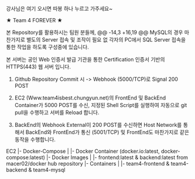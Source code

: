 강사님은 여기 오시면 따봉 하나 누르고 가주세요~

★ Team 4 FOREVER ★

본 Repository를 활용하시는 팀원 분들께,
@@ -14,3 +16,19 @@ MySQL의 경우 마찬가지로 별도의 Server 접속 및 조작이 필요 없
각자의 PC에서 SQL Server 접속을 통한 작업을 하도록 구성중에 있습니다.

본 서버는 공인 Web 인증서 발급 기관을 통한 Certification 인증서 기반의 HTTPS(443) 웹 서버 입니다.

1. Github Repository Commit 시 -> Webhook (5000/TCP)로 Signal 200 POST

2. EC2 (Www.team4isbest.chungyun.net)의 FrontEnd 및 BackEnd Container가 5000 POST를 수신, 
   지정된 Shell Script를 실행하여 자동으로 git pull을 수행하고 서버를 Reload 합니다.

3. BackEnd의 Webhook External이 200 POST를 수신하면 Host Network를 통해서 
   BackEnd와 FrontEnd가 통신 (5001/TCP) 및 FrontEnd도 마찬가지로 같은 동작을 수행합니다.

EC2
|- Docker-Compose
|   |- Docker Container (docker.io:latest, docker-compose:latest)
|- Docker Images
|   |- frontend:latest & backend:latest from macer02/docker hub repository
|- Containers
|   |- team4-frontend & team4-backend & team4-mysql
